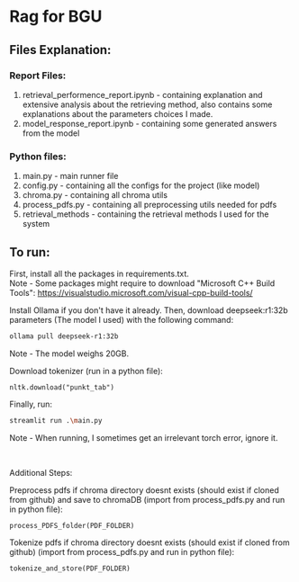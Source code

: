 # Rag for BGU

## Files Explanation:
### Report Files:
1. retrieval_performence_report.ipynb - containing explanation and extensive analysis about the retrieving method, also contains some explanations about the parameters choices I made.
2. model_response_report.ipynb - containing some generated answers from the model

### Python files:
1. main.py - main runner file
2. config.py - containing all the configs for the project (like model)
3. chroma.py - containing all chroma utils
4. process_pdfs.py - containing all preprocessing utils needed for pdfs
5. retrieval_methods - containing the retrieval methods I used for the system

## To run:

First, install all the packages in requirements.txt.   
Note - Some packages might require to download "Microsoft C++ Build Tools": https://visualstudio.microsoft.com/visual-cpp-build-tools/

Install Ollama if you don't have it already. Then, download deepseek:r1:32b parameters (The model I used) with the following command:
```bash
ollama pull deepseek-r1:32b
```  
Note - The model weighs 20GB.  

Download tokenizer (run in a python file):
```
nltk.download("punkt_tab")
```
Finally, run:
```bash 
streamlit run .\main.py
```   
Note - When running, I sometimes get an irrelevant torch error, ignore it.

<br>

Additional Steps:

Preprocess pdfs if chroma directory doesnt exists (should exist if cloned from github) and save to chromaDB (import from process_pdfs.py and run in python file):
```
process_PDFS_folder(PDF_FOLDER)
```

Tokenize pdfs if chroma directory doesnt exists (should exist if cloned from github) (import from process_pdfs.py and run in python file):
```
tokenize_and_store(PDF_FOLDER)
```
